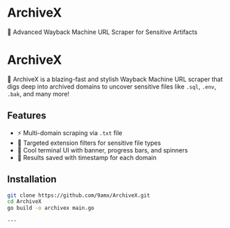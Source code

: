 # ArchiveX
🚀 Advanced Wayback Machine URL  Scraper for Sensitive Artifacts
# ArchiveX

🚀 ArchiveX is a blazing-fast and stylish Wayback Machine URL scraper that digs deep into archived domains to uncover sensitive files like `.sql`, `.env`, `.bak`, and many more!

## Features
- ⚡ Multi-domain scraping via `.txt` file
- 🎯 Targeted extension filters for sensitive file types
- 🧠 Cool terminal UI with banner, progress bars, and spinners
- 💾 Results saved with timestamp for each domain

## Installation

```bash
git clone https://github.com/9amx/ArchiveX.git
cd ArchiveX
go build -o archivex main.go

---



